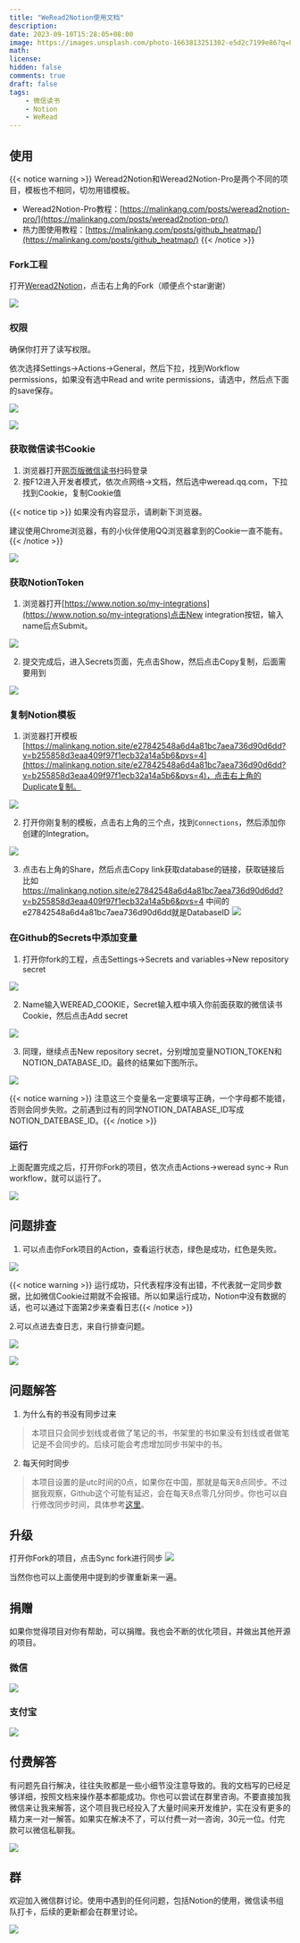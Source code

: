 ```yaml
---
title: "WeRead2Notion使用文档"
description: 
date: 2023-09-10T15:28:05+08:00
image: https://images.unsplash.com/photo-1663813251302-e5d2c7199e86?q=80&w=2660&auto=format&fit=crop&ixlib=rb-4.0.3&ixid=M3wxMjA3fDB8MHxwaG90by1wYWdlfHx8fGVufDB8fHx8fA%3D%3D
math: 
license: 
hidden: false
comments: true
draft: false
tags:
    - 微信读书
    - Notion
    - WeRead
---
```


## 使用

{{< notice warning >}} 
Weread2Notion和Weread2Notion-Pro是两个不同的项目，模板也不相同，切勿用错模板。

* Weread2Notion-Pro教程：[https://malinkang.com/posts/weread2notion-pro/](https://malinkang.com/posts/weread2notion-pro/)
* 热力图使用教程：[https://malinkang.com/posts/github_heatmap/](https://malinkang.com/posts/github_heatmap/)
{{< /notice >}}

### Fork工程

打开[Weread2Notion](https://github.com/malinkang/weread2notion)，点击右上角的Fork（顺便点个star谢谢）

![](images/fork.jpg)


### 权限

确保你打开了读写权限。

依次选择Settings->Actions->General，然后下拉，找到Workflow permissions，如果没有选中Read and write permissions，请选中，然后点下面的save保存。

![](images/permissions1.jpg)


![](images/permissions2.jpg)


### 获取微信读书Cookie

1. 浏览器打开[网页版微信读书](https://weread.qq.com/)扫码登录
2. 按F12进入开发者模式，依次点网络->文档，然后选中weread.qq.com，下拉找到Cookie，复制Cookie值

{{< notice tip >}} 
如果没有内容显示，请刷新下浏览器。

建议使用Chrome浏览器，有的小伙伴使用QQ浏览器拿到的Cookie一直不能有。
{{< /notice >}}

![](images/weread.jpg)

### 获取NotionToken

1. 浏览器打开[https://www.notion.so/my-integrations](https://www.notion.so/my-integrations)点击New integration按钮，输入name后点Submit。

![](images/integrations.jpg)

2. 提交完成后，进入Secrets页面，先点击Show，然后点击Copy复制，后面需要用到

![](images/integrations2.jpg)

### 复制Notion模板

1. 浏览器打开模板[https://malinkang.notion.site/e27842548a6d4a81bc7aea736d90d6dd?v=b255858d3eaa409f97f1ecb32a14a5b6&pvs=4](https://malinkang.notion.site/e27842548a6d4a81bc7aea736d90d6dd?v=b255858d3eaa409f97f1ecb32a14a5b6&pvs=4)，点击右上角的Duplicate复制。

![](images/duplicate.jpg)

2. 打开你刚复制的模板，点击右上角的三个点，找到`Connections`，然后添加你创建的Integration。

![](images/connections.jpg)

3. 点击右上角的Share，然后点击Copy link获取database的链接，获取链接后比如 https://malinkang.notion.site/e27842548a6d4a81bc7aea736d90d6dd?v=b255858d3eaa409f97f1ecb32a14a5b6&pvs=4 中间的e27842548a6d4a81bc7aea736d90d6dd就是DatabaseID
![](images/copy.jpg)

### 在Github的Secrets中添加变量

1. 打开你fork的工程，点击Settings->Secrets and variables->New repository secret

![](images/secret.jpg)

2. Name输入WEREAD_COOKIE，Secret输入框中填入你前面获取的微信读书Cookie，然后点击Add secret

![](images/secret2.jpg)

3. 同理，继续点击New repository secret，分别增加变量NOTION_TOKEN和NOTION_DATABASE_ID。最终的结果如下图所示。

![](images/secret3.jpg)

{{< notice warning >}} 注意这三个变量名一定要填写正确，一个字母都不能错，否则会同步失败。之前遇到过有的同学NOTION_DATABASE_ID写成NOTION_DATEBASE_ID。{{< /notice >}}

### 运行

上面配置完成之后，打开你Fork的项目，依次点击Actions->weread sync-> Run workflow，就可以运行了。

![](images/run.jpg)

## 问题排查

1. 可以点击你Fork项目的Action，查看运行状态，绿色是成功，红色是失败。

![](images/action.jpg)

{{< notice warning >}} 运行成功，只代表程序没有出错，不代表就一定同步数据，比如微信Cookie过期就不会报错。所以如果运行成功，Notion中没有数据的话，也可以通过下面第2步来查看日志{{< /notice >}}

2.可以点进去查日志，来自行排查问题。

![](images/action2.jpg)

![](images/action3.jpg)


## 问题解答

1. 为什么有的书没有同步过来

> 本项目只会同步划线或者做了笔记的书，书架里的书如果没有划线或者做笔记是不会同步的。后续可能会考虑增加同步书架中的书。

2. 每天何时同步

> 本项目设置的是utc时间的0点，如果你在中国，那就是每天8点同步。不过据我观察，Github这个可能有延迟，会在每天8点零几分同步。你也可以自行修改同步时间，具体参考[这里](https://docs.github.com/zh/actions/using-workflows/events-that-trigger-workflows#schedule)。



## 升级

打开你Fork的项目，点击Sync fork进行同步
![](https://docs.github.com/assets/cb-75616/mw-1440/images/help/repository/sync-fork-dropdown.webp)

当然你也可以上面使用中提到的步骤重新来一遍。

## 捐赠

如果你觉得项目对你有帮助，可以捐赠。我也会不断的优化项目，并做出其他开源的项目。

### 微信


![](images/wechat.jpg)

### 支付宝

![](images/alipay.jpg)

## 付费解答

有问题先自行解决，往往失败都是一些小细节没注意导致的。我的文档写的已经足够详细，按照文档来操作基本都能成功。你也可以尝试在群里咨询。不要直接加我微信来让我来解答，这个项目我已经投入了大量时间来开发维护，实在没有更多的精力来一对一解答。如果实在解决不了，可以付费一对一咨询，30元一位。付完款可以微信私聊我。

![](images/wexin.jpg)

## 群

欢迎加入微信群讨论。使用中遇到的任何问题，包括Notion的使用，微信读书组队打卡，后续的更新都会在群里讨论。


![](images/group.jpg)

